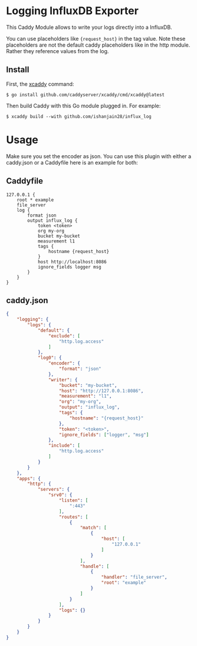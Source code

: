 Logging InfluxDB Exporter
===============================================

This Caddy Module allows to write your logs directly into a InfluxDB.

You can use placeholders like `{request_host}` in the tag value. Note these placeholders are not the default caddy placeholders like in the http module. Rather they reference values from the log.

## Install

First, the [xcaddy](https://github.com/caddyserver/xcaddy) command:

```shell
$ go install github.com/caddyserver/xcaddy/cmd/xcaddy@latest
```

Then build Caddy with this Go module plugged in. For example:

```shell
$ xcaddy build --with github.com/ishanjain28/influx_log
```

# Usage

Make sure you set the encoder as json.
You can use this plugin with either a caddy.json or a Caddyfile here is an example for both:

## Caddyfile
```
127.0.0.1 {
    root * example
    file_server
    log {
        format json
        output influx_log {
            token <token>
            org my-org
            bucket my-bucket
            measurement l1
            tags {
                hostname {request_host}
            }
            host http://localhost:8086
            ignore_fields logger msg
        }
    }
}
```

## caddy.json
```json
{
    "logging": {
        "logs": {
            "default": {
                "exclude": [
                    "http.log.access"
                ]
            },
            "log0": {
                "encoder": {
                    "format": "json"
                },
                "writer": {
                    "bucket": "my-bucket",
                    "host": "http://127.0.0.1:8086",
                    "measurement": "l1",
                    "org": "my-org",
                    "output": "influx_log",
                    "tags": {
                        "hostname": "{request_host}"
                    },
                    "token": "<token>",
                    "ignore_fields": ["logger", "msg"]
                },
                "include": [
                    "http.log.access"
                ]
            }
        }
    },
    "apps": {
        "http": {
            "servers": {
                "srv0": {
                    "listen": [
                        ":443"
                    ],
                    "routes": [
                        {
                            "match": [
                                {
                                    "host": [
                                        "127.0.0.1"
                                    ]
                                }
                            ],
                            "handle": [
                                {
                                    "handler": "file_server",
                                    "root": "example"
                                }
                            ]
                        }
                    ],
                    "logs": {}
                }
            }
        }
    }
}
```
